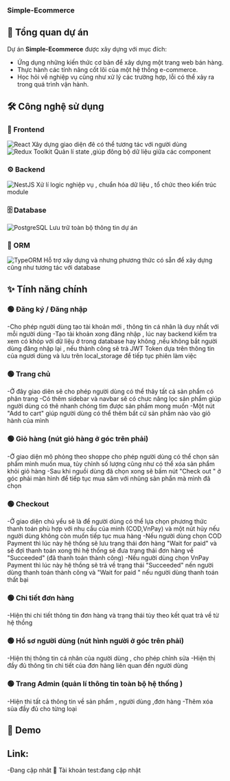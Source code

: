 ### Simple-Ecommerce

## 📌 Tổng quan dự án
Dự án **Simple-Ecommerce** được xây dựng với mục đích:
- Ứng dụng những kiến thức cơ bản để xây dựng một trang web bán hàng.  
- Thực hành các tính năng cốt lõi của một hệ thống e-commerce.  
- Học hỏi về nghiệp vụ cũng như xử lý các trường hợp, lỗi có thể xảy ra trong quá trình vận hành.  


## 🛠️ Công nghệ sử dụng

### 🎨 Frontend
  ![React](https://img.shields.io/badge/React-20232A?style=for-the-badge&logo=react&logoColor=61DAFB)
  Xây dựng giao diện đê có thể tương tác với người dùng 
  ![Redux Toolkit](https://img.shields.io/badge/Redux%20Toolkit-764ABC?style=for-the-badge&logo=redux&logoColor=white)
  Quản lí state ,giúp đông bộ dữ liệu giữa các component
   

### ⚙️ Backend 
  ![NestJS](https://img.shields.io/badge/NestJS-E0234E?style=for-the-badge&logo=nestjs&logoColor=white)
  Xử lí logic nghiệp vụ , chuẩn hóa dữ liệu , tổ chức theo kiến trúc module
  

### 🗄️ Database
  ![PostgreSQL](https://img.shields.io/badge/PostgreSQL-316192?style=for-the-badge&logo=postgresql&logoColor=white)
  Lưu trữ toàn bộ thông tin dự án

### 🔗 ORM
  ![TypeORM](https://img.shields.io/badge/TypeORM-F37626?style=for-the-badge&logo=typeorm&logoColor=white)
  Hỗ trợ xây dựng và nhưng phương thức có sẵn để xây dựng cũng như tương tác với database


## ✨ Tính năng chính

### 🟢 Đăng ký / Đăng nhập
-Cho phép người dùng tạo tài khoản mới , thông tin cá nhân là duy nhất với mỗi người dùng 
-Tạo tài khoản xong đăng nhập , lúc nay backend kiểm tra xem có khóp với dữ liệu ở trong database
hay không ,nếu không bắt người dùng đăng nhập lại , nếu thành công sẽ trả JWT Token dựa trên thông tin 
của ngươi dùng và lưu trên local_storage để tiếp tục phiên làm việc

### 🟢 Trang chủ 
-Ở đây giao diên sẽ cho phép người dùng có thể thây tất cả sản phẩm có phân trang
-Có thêm sidebar và navbar sẽ có chưc năng lọc sản phẩm giúp người dùng có thê
nhanh chóng tìm được sản phẩm mong muốn
-Một nút "Add to cart" giúp người dùng có thể thêm bất cứ sản phầm nào vào giỏ hành của mình

### 🟢 Giỏ hàng (nút giỏ hàng ở góc trên phải)
-Ở giao diện mô phỏng theo shoppe cho phép người dùng có thể chọn sản phẩm mình muốn mua,
tủy chỉnh số lượng cũng như có thể xóa sản phẩm khỏi giỏ hàng
-Sau khi nguồi dùng đã chọn xong sẽ bấm nút "Check out " ở góc phải màn hình để tiếp tục 
mua săm với nhũng sản phẩn mà mình đã chọn 

### 🟢 Checkout
-Ở giao diện chủ yểu sẽ là để người dùng có thể lựa chọn phương thức thanh toán phù hợp với nhu cầu của
minh (COD,VnPay) và một nút hủy nếu người dùng không còn muốn tiếp tục mua hàng
-Nếu người dùng chọn COD Payment thì lúc này hệ thống sẽ lưu trạng thái đơn hàng "Wait for paid" và sẽ đợi 
thanh toán xong thì hệ thống sẽ đưa trạng thái đơn hàng về "Succeeded" (đã thanh toán thành công)
-Nếu người dùng chọn VnPay Payment thì lúc này hệ thồng sẽ trả về trạng thái "Succeeded" nến người dùng thanh toán thành công 
và "Wait for paid " nếu người dùng thanh toán thất bại

### 🟢 Chi tiết đơn hàng 
-Hiện thi chi tiết thông tin đơn hàng và trạng thái tùy theo kết quat trả về từ hệ thồng

### 🟢 Hồ sơ người dùng (nút hình người ở góc trên phải)
-Hiện thị thông tin cá nhân của người dùng , cho phép chỉnh sửa 
-Hiện thị đầy đủ thông tin chi tiết của đơn hàng liên quan đến người dùng 

### 🟢 Trang Admin (quản lí thông tin toàn bộ hệ thống ) 
-Hiện thi tất cả thông tin về sản phẩm , người dùng ,đơn hàng 
-Thêm xóa sủa đầy đủ cho từng loại

## 🚀 Demo

## Link:
-Đang cập nhât 
📌 Tài khoản test:đang cập nhật

 


